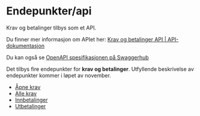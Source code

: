 # Endepunkter/api

Krav og betalinger tilbys som et API.

Du finner mer informasjon om APIet her: [Krav og betalinger API | API-dokumentasjon](https://skatteetaten.github.io/datasamarbeid-api-dokumentasjon/reference_kravogbetalinger.html)

Du kan også se [OpenAPI spesifikasjonen på Swaggerhub](https://app.swaggerhub.com/apis/Skatteetaten_Deling/krav-og-betalinger-api/)

Det tilbys fire endepunkter for **krav og betalinger**. Utfyllende beskrivelse av endepunkter kommer i løpet av november.

- [Åpne krav](/kravogbetalinger/endepunkter/aapne-krav)
- [Alle krav](/kravogbetalinger/endepunkter/alle-krav)
- [Innbetalinger](/kravogbetalinger/endepunkter/innbetalinger)
- [Utbetalinger](/kravogbetalinger/endepunkter/utbetalinger)
